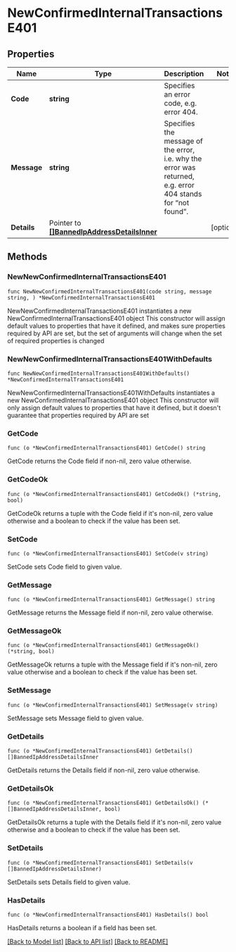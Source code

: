 # NewConfirmedInternalTransactionsE401

## Properties

Name | Type | Description | Notes
------------ | ------------- | ------------- | -------------
**Code** | **string** | Specifies an error code, e.g. error 404. | 
**Message** | **string** | Specifies the message of the error, i.e. why the error was returned, e.g. error 404 stands for “not found”. | 
**Details** | Pointer to [**[]BannedIpAddressDetailsInner**](BannedIpAddressDetailsInner.md) |  | [optional] 

## Methods

### NewNewConfirmedInternalTransactionsE401

`func NewNewConfirmedInternalTransactionsE401(code string, message string, ) *NewConfirmedInternalTransactionsE401`

NewNewConfirmedInternalTransactionsE401 instantiates a new NewConfirmedInternalTransactionsE401 object
This constructor will assign default values to properties that have it defined,
and makes sure properties required by API are set, but the set of arguments
will change when the set of required properties is changed

### NewNewConfirmedInternalTransactionsE401WithDefaults

`func NewNewConfirmedInternalTransactionsE401WithDefaults() *NewConfirmedInternalTransactionsE401`

NewNewConfirmedInternalTransactionsE401WithDefaults instantiates a new NewConfirmedInternalTransactionsE401 object
This constructor will only assign default values to properties that have it defined,
but it doesn't guarantee that properties required by API are set

### GetCode

`func (o *NewConfirmedInternalTransactionsE401) GetCode() string`

GetCode returns the Code field if non-nil, zero value otherwise.

### GetCodeOk

`func (o *NewConfirmedInternalTransactionsE401) GetCodeOk() (*string, bool)`

GetCodeOk returns a tuple with the Code field if it's non-nil, zero value otherwise
and a boolean to check if the value has been set.

### SetCode

`func (o *NewConfirmedInternalTransactionsE401) SetCode(v string)`

SetCode sets Code field to given value.


### GetMessage

`func (o *NewConfirmedInternalTransactionsE401) GetMessage() string`

GetMessage returns the Message field if non-nil, zero value otherwise.

### GetMessageOk

`func (o *NewConfirmedInternalTransactionsE401) GetMessageOk() (*string, bool)`

GetMessageOk returns a tuple with the Message field if it's non-nil, zero value otherwise
and a boolean to check if the value has been set.

### SetMessage

`func (o *NewConfirmedInternalTransactionsE401) SetMessage(v string)`

SetMessage sets Message field to given value.


### GetDetails

`func (o *NewConfirmedInternalTransactionsE401) GetDetails() []BannedIpAddressDetailsInner`

GetDetails returns the Details field if non-nil, zero value otherwise.

### GetDetailsOk

`func (o *NewConfirmedInternalTransactionsE401) GetDetailsOk() (*[]BannedIpAddressDetailsInner, bool)`

GetDetailsOk returns a tuple with the Details field if it's non-nil, zero value otherwise
and a boolean to check if the value has been set.

### SetDetails

`func (o *NewConfirmedInternalTransactionsE401) SetDetails(v []BannedIpAddressDetailsInner)`

SetDetails sets Details field to given value.

### HasDetails

`func (o *NewConfirmedInternalTransactionsE401) HasDetails() bool`

HasDetails returns a boolean if a field has been set.


[[Back to Model list]](../README.md#documentation-for-models) [[Back to API list]](../README.md#documentation-for-api-endpoints) [[Back to README]](../README.md)


